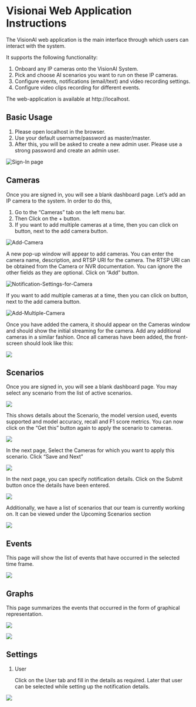 #  Visionai Web Application Instructions

The VisionAI  web application is the main interface through which users can interact with the system. 

It supports the following functionality:
1. Onboard any IP cameras onto the VisionAI System.
2. Pick and choose AI scenarios you want to run on these IP cameras.
3. Configure events, notifications (email/text) and video recording settings.
4. Configure video clips recording for different events.

The web-application is available at http://localhost. 





## Basic Usage

1. Please open localhost in the browser.
2. Use your default username/password as master/master.
3. After this, you will be asked to create a new admin user. Please use a strong password and create an admin user.

![Sign-In page](https://visionai.azureedge.net/docs-images/Web-app_Pictures/sign_in.jpg)






## Cameras

Once you are signed in, you will see a blank dashboard page. 
Let’s add an IP camera to the system. In order to do this,
1. Go to the “Cameras” tab on the left menu bar.
2. Then Click on the  + button.
3. If you want to add multiple cameras at a time, then you can click on button, next to the add camera button.

![Add-Camera](https://visionai.azureedge.net/docs-images/Web-app_Pictures/Camera_page_Instructions.jpg
)

A new pop-up window will appear to add cameras. You can enter the camera name, description, and RTSP URI for the camera. The RTSP URI can be obtained from the Camera or NVR documentation. You can ignore the other fields as they are optional. Click on “Add” button.

![Notification-Settings-for-Camera](https://visionai.azureedge.net/docs-images/Web-app_Pictures/Add_Camera_instructions.jpg
)


If you want to add multiple cameras at a time, then you can click on button, next to the add camera button.

![Add-Multiple-Camera](https://visionai.azureedge.net/docs-images/Web-app_Pictures/AddMultipleCamera_instructions.jpg)

Once you have added the camera, it should appear on the Cameras window and should show the initial streaming for the camera. Add any additional cameras in a similar fashion. Once all cameras have been added, the front-screen should look like this:

![](https://visionai.azureedge.net/docs-images/Web-app_Pictures/Added_cameraview.jpg)






## Scenarios

Once you are signed in, you will see a blank dashboard page. 
You may select any scenario from the list of active scenarios.

![](https://visionai.azureedge.net/docs-images/Web-app_Pictures/Scenario_available_page.jpg
)

This shows details about the Scenario, the model version used, events supported and model accuracy, recall and F1 score metrics. You can now click on the “Get this” button again to apply the scenario to cameras.

![](https://visionai.azureedge.net/docs-images/Web-app_Pictures/Add_scenario.jpg)


In the next page, Select the Cameras for which you want to apply this scenario.
Click “Save and Next”

![](https://visionai.azureedge.net/docs-images/Web-app_Pictures/AddScenario_SelectCamera.jpg)

 In the next page, you can specify notification details. 
Click on the Submit button once the details have been entered.

![](https://visionai.azureedge.net/docs-images/Web-app_Pictures/AddScenario_NotificationForm.jpg)


Additionally, we have a list of scenarios that our team is currently working on. It can be viewed under the Upcoming Scenarios section

![](https://visionai.azureedge.net/docs-images/Web-app_Pictures/Upcoming_scenarios.jpg)






## Events

This page will show the list of events that have occurred in the selected time frame.

![](https://visionai.azureedge.net/docs-images/Web-app_Pictures/EventsOccured_page.jpg)






## Graphs

This page summarizes the events that occurred in the form of graphical representation.

![](https://visionai.azureedge.net/docs-images/Web-app_Pictures/Graph-1.jpg)

![](https://visionai.azureedge.net/docs-images/Web-app_Pictures/Graph-2.jpg)






## Settings

1. User

   Click on the User tab and fill in the details as required. Later that user can be selected while setting up the notification details. 

![](https://visionai.azureedge.net/docs-images/Web-app_Pictures/Create_User_form.jpg)
